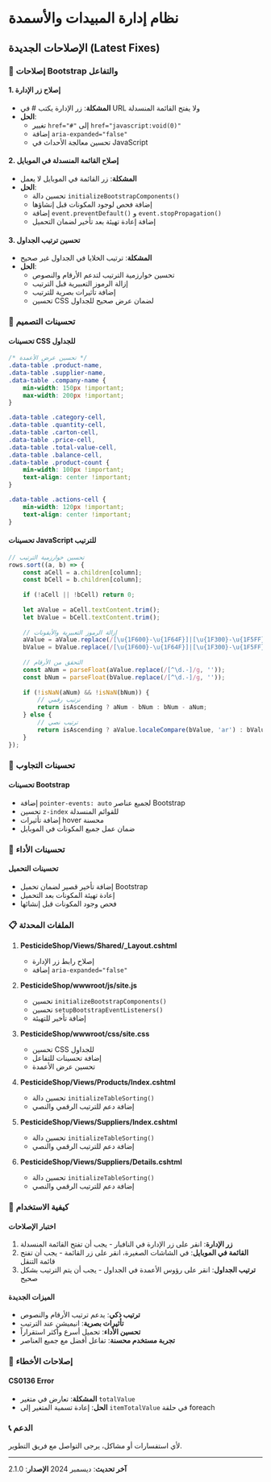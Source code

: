 # نظام إدارة المبيدات والأسمدة

## الإصلاحات الجديدة (Latest Fixes)

### 🔧 إصلاحات Bootstrap والتفاعل

#### 1. إصلاح زر الإدارة
- **المشكلة**: زر الإدارة يكتب # في URL ولا يفتح القائمة المنسدلة
- **الحل**: 
  - تغيير `href="#"` إلى `href="javascript:void(0)"`
  - إضافة `aria-expanded="false"`
  - تحسين معالجة الأحداث في JavaScript

#### 2. إصلاح القائمة المنسدلة في الموبايل
- **المشكلة**: زر القائمة في الموبايل لا يعمل
- **الحل**:
  - تحسين دالة `initializeBootstrapComponents()`
  - إضافة فحص لوجود المكونات قبل إنشاؤها
  - إضافة `event.preventDefault()` و `event.stopPropagation()`
  - إضافة إعادة تهيئة بعد تأخير لضمان التحميل

#### 3. تحسين ترتيب الجداول
- **المشكلة**: ترتيب الخلايا في الجداول غير صحيح
- **الحل**:
  - تحسين خوارزمية الترتيب لتدعم الأرقام والنصوص
  - إزالة الرموز التعبيرية قبل الترتيب
  - إضافة تأثيرات بصرية للترتيب
  - تحسين CSS لضمان عرض صحيح للجداول

### 🎨 تحسينات التصميم

#### تحسينات CSS للجداول
```css
/* تحسين عرض الأعمدة */
.data-table .product-name,
.data-table .supplier-name,
.data-table .company-name {
    min-width: 150px !important;
    max-width: 200px !important;
}

.data-table .category-cell,
.data-table .quantity-cell,
.data-table .carton-cell,
.data-table .price-cell,
.data-table .total-value-cell,
.data-table .balance-cell,
.data-table .product-count {
    min-width: 100px !important;
    text-align: center !important;
}

.data-table .actions-cell {
    min-width: 120px !important;
    text-align: center !important;
}
```

#### تحسينات JavaScript للترتيب
```javascript
// تحسين خوارزمية الترتيب
rows.sort((a, b) => {
    const aCell = a.children[column];
    const bCell = b.children[column];
    
    if (!aCell || !bCell) return 0;
    
    let aValue = aCell.textContent.trim();
    let bValue = bCell.textContent.trim();
    
    // إزالة الرموز التعبيرية والأيقونات
    aValue = aValue.replace(/[\u{1F600}-\u{1F64F}]|[\u{1F300}-\u{1F5FF}]|[\u{1F680}-\u{1F6FF}]|[\u{1F1E0}-\u{1F1FF}]|[\u{2600}-\u{26FF}]|[\u{2700}-\u{27BF}]/gu, '');
    bValue = bValue.replace(/[\u{1F600}-\u{1F64F}]|[\u{1F300}-\u{1F5FF}]|[\u{1F680}-\u{1F6FF}]|[\u{1F1E0}-\u{1F1FF}]|[\u{2600}-\u{26FF}]|[\u{2700}-\u{27BF}]/gu, '');
    
    // التحقق من الأرقام
    const aNum = parseFloat(aValue.replace(/[^\d.-]/g, ''));
    const bNum = parseFloat(bValue.replace(/[^\d.-]/g, ''));
    
    if (!isNaN(aNum) && !isNaN(bNum)) {
        // ترتيب رقمي
        return isAscending ? aNum - bNum : bNum - aNum;
    } else {
        // ترتيب نصي
        return isAscending ? aValue.localeCompare(bValue, 'ar') : bValue.localeCompare(aValue, 'ar');
    }
});
```

### 📱 تحسينات التجاوب

#### تحسينات Bootstrap
- إضافة `pointer-events: auto` لجميع عناصر Bootstrap
- تحسين `z-index` للقوائم المنسدلة
- إضافة تأثيرات hover محسنة
- ضمان عمل جميع المكونات في الموبايل

### 🔄 تحسينات الأداء

#### تحسينات التحميل
- إضافة تأخير قصير لضمان تحميل Bootstrap
- إعادة تهيئة المكونات بعد التحميل
- فحص وجود المكونات قبل إنشائها

### 📋 الملفات المحدثة

1. **PesticideShop/Views/Shared/_Layout.cshtml**
   - إصلاح رابط زر الإدارة
   - إضافة `aria-expanded="false"`

2. **PesticideShop/wwwroot/js/site.js**
   - تحسين `initializeBootstrapComponents()`
   - تحسين `setupBootstrapEventListeners()`
   - إضافة تأخير للتهيئة

3. **PesticideShop/wwwroot/css/site.css**
   - تحسين CSS للجداول
   - إضافة تحسينات للتفاعل
   - تحسين عرض الأعمدة

4. **PesticideShop/Views/Products/Index.cshtml**
   - تحسين دالة `initializeTableSorting()`
   - إضافة دعم للترتيب الرقمي والنصي

5. **PesticideShop/Views/Suppliers/Index.cshtml**
   - تحسين دالة `initializeTableSorting()`
   - إضافة دعم للترتيب الرقمي والنصي

6. **PesticideShop/Views/Suppliers/Details.cshtml**
   - تحسين دالة `initializeTableSorting()`
   - إضافة دعم للترتيب الرقمي والنصي

### 🚀 كيفية الاستخدام

#### اختبار الإصلاحات
1. **زر الإدارة**: انقر على زر الإدارة في النافبار - يجب أن تفتح القائمة المنسدلة
2. **القائمة في الموبايل**: في الشاشات الصغيرة، انقر على زر القائمة - يجب أن تفتح قائمة التنقل
3. **ترتيب الجداول**: انقر على رؤوس الأعمدة في الجداول - يجب أن يتم الترتيب بشكل صحيح

#### الميزات الجديدة
- **ترتيب ذكي**: يدعم ترتيب الأرقام والنصوص
- **تأثيرات بصرية**: انيميشن عند الترتيب
- **تحسين الأداء**: تحميل أسرع وأكثر استقراراً
- **تجربة مستخدم محسنة**: تفاعل أفضل مع جميع العناصر

### 🐛 إصلاحات الأخطاء

#### CS0136 Error
- **المشكلة**: تعارض في متغير `totalValue`
- **الحل**: إعادة تسمية المتغير إلى `itemTotalValue` في حلقة foreach

### 📞 الدعم

لأي استفسارات أو مشاكل، يرجى التواصل مع فريق التطوير.

---

**آخر تحديث**: ديسمبر 2024
**الإصدار**: 2.1.0 